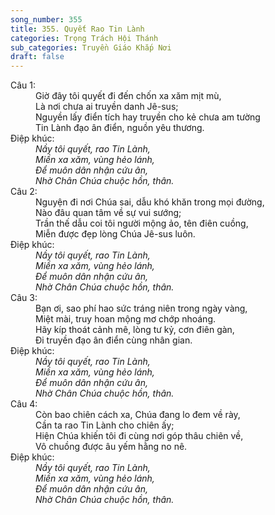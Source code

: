 ```yaml
---
song_number: 355
title: 355. Quyết Rao Tin Lành
categories: Trọng Trách Hội Thánh
sub_categories: Truyền Giáo Khắp Nơi
draft: false
---
```

<dl><dt>Câu 1:</dt><dd data-verse="1">Giờ đây tôi quyết đi đến chốn xa xăm mịt mù, <br/>Là nơi chưa ai truyền danh Jê-sus; <br/>Nguyền lấy điển tích hay truyền cho kẻ chưa am tường <br/>Tin Lành đạo ân điển, nguồn yêu thương. </dd><dt>Điệp khúc:</dt><dd data-chorus="1"><em>Nầy tôi quyết, rao Tin Lành, <br/>Miền xa xăm, vùng hẻo lánh, <br/>Để muôn dân nhận cứu ân, <br/>Nhờ Chân Chúa chuộc hồn, thân. </em></dd><dt>Câu 2:</dt><dd data-verse="2">Nguyện đi nơi Chúa sai, dẫu khó khăn trong mọi đường, <br/>Nào đâu quan tâm về sự vui sướng; <br/>Trần thế dẫu coi tôi người mộng ảo, tên điên cuồng, <br/>Miễn được đẹp lòng Chúa Jê-sus luôn. </dd><dt>Điệp khúc:</dt><dd data-chorus="1"><em>Nầy tôi quyết, rao Tin Lành, <br/>Miền xa xăm, vùng hẻo lánh, <br/>Để muôn dân nhận cứu ân, <br/>Nhờ Chân Chúa chuộc hồn, thân. </em></dd><dt>Câu 3:</dt><dd data-verse="3">Bạn ơi, sao phí hao sức tráng niên trong ngày vàng, <br/>Miệt mài, truy hoan mộng mơ chớp nhoáng. <br/>Hãy kíp thoát cảnh mê, lòng tư kỷ, cơn điên gàn, <br/>Đi truyền đạo ân điển cùng nhân gian. </dd><dt>Điệp khúc:</dt><dd data-chorus="1"><em>Nầy tôi quyết, rao Tin Lành, <br/>Miền xa xăm, vùng hẻo lánh, <br/>Để muôn dân nhận cứu ân, <br/>Nhờ Chân Chúa chuộc hồn, thân. </em></dd><dt>Câu 4:</dt><dd data-verse="4">Còn bao chiên cách xa, Chúa đang lo đem về rày, <br/>Cần ta rao Tin Lành cho chiên ấy; <br/>Hiện Chúa khiến tôi đi cùng nơi góp thâu chiên về, <br/>Vô chuồng được âu yếm hằng no nê. </dd><dt>Điệp khúc:</dt><dd data-chorus="1"><em>Nầy tôi quyết, rao Tin Lành, <br/>Miền xa xăm, vùng hẻo lánh, <br/>Để muôn dân nhận cứu ân, <br/>Nhờ Chân Chúa chuộc hồn, thân. </em></dd></dl>